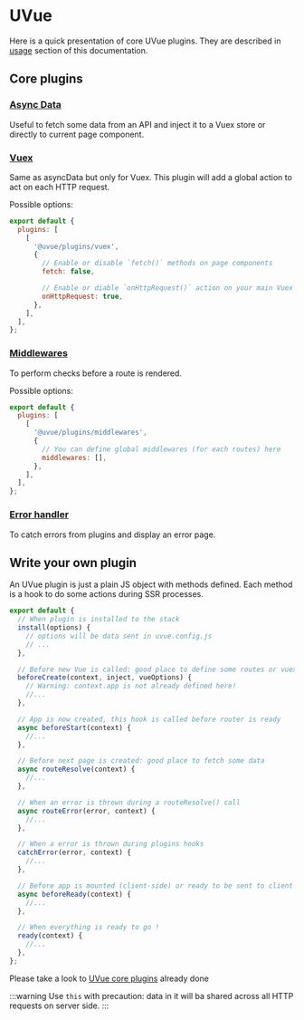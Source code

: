 # UVue

Here is a quick presentation of core UVue plugins. They are described in
[usage](/guide/usage.html) section of this documentation.

## Core plugins

### [Async Data](/guide/usage.html#async-data)

Useful to fetch some data from an API and inject it to a Vuex store or directly to current page component.

### [Vuex](/guide/usage.html#vuex)

Same as asyncData but only for Vuex. This plugin will add a global action to act on each HTTP request.

Possible options:

```js
export default {
  plugins: [
    [
      '@uvue/plugins/vuex',
      {
        // Enable or disable `fetch()` methods on page components
        fetch: false,

        // Enable or diable `onHttpRequest()` action on your main Vuex store
        onHttpRequest: true,
      },
    ],
  ],
};
```

### [Middlewares](/guide/usage.html#middlewares)

To perform checks before a route is rendered.

Possible options:

```js
export default {
  plugins: [
    [
      '@uvue/plugins/middlewares',
      {
        // You can define global middlewares (for each routes) here
        middlewares: [],
      },
    ],
  ],
};
```

### [Error handler](/guide/usage.html#error-handler)

To catch errors from plugins and display an error
page.

## Write your own plugin

An UVue plugin is just a plain JS object with methods defined. Each method is a hook
to do some actions during SSR processes.

```js
export default {
  // When plugin is installed to the stack
  install(options) {
    // options will be data sent in uvue.config.js
    // ...
  },

  // Before new Vue is called: good place to define some routes or vuex modules
  beforeCreate(context, inject, vueOptions) {
    // Warning: context.app is not already defined here!
    //...
  },

  // App is now created, this hook is called before router is ready
  async beforeStart(context) {
    //...
  },

  // Before next page is created: good place to fetch some data
  async routeResolve(context) {
    //...
  },

  // When an error is thrown during a routeResolve() call
  async routeError(error, context) {
    //...
  },

  // When a error is thrown during plugins hooks
  catchError(error, context) {
    //...
  },

  // Before app is mounted (client-side) or ready to be sent to client (server-side)
  async beforeReady(context) {
    //...
  },

  // When everything is ready to go !
  ready(context) {
    //...
  },
};
```

Please take a look to [UVue core plugins](https://github.com/universal-vue/uvue/tree/master/packages/%40uvue/core/plugins) already done

:::warning
Use `this` with precaution: data in it will ba shared across all
HTTP requests on server side.
:::
